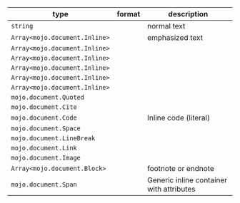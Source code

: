 | type | format | description |
|---|---|---|
| `string` |  | normal text |
| `Array<mojo.document.Inline>` |  | emphasized text |
| `Array<mojo.document.Inline>` |  |  |
| `Array<mojo.document.Inline>` |  |  |
| `Array<mojo.document.Inline>` |  |  |
| `Array<mojo.document.Inline>` |  |  |
| `Array<mojo.document.Inline>` |  |  |
| `mojo.document.Quoted` |  |  |
| `mojo.document.Cite` |  |  |
| `mojo.document.Code` |  | Inline code (literal) |
| `mojo.document.Space` |  |  |
| `mojo.document.LineBreak` |  |  |
| `mojo.document.Link` |  |  |
| `mojo.document.Image` |  |  |
| `Array<mojo.document.Block>` |  | footnote or endnote |
| `mojo.document.Span` |  | Generic inline container with attributes |
